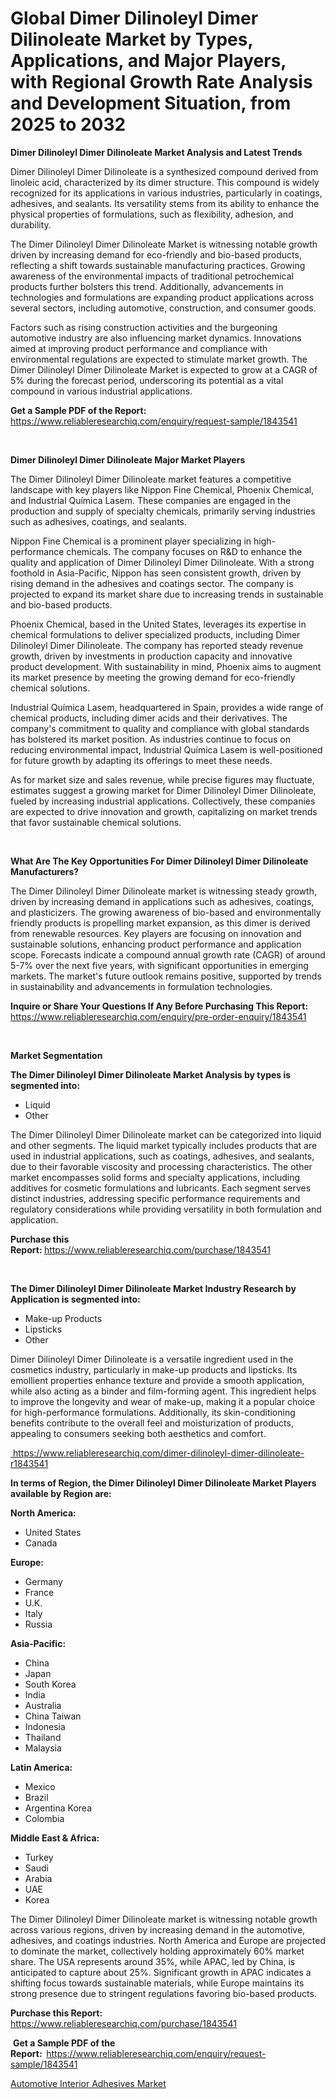 <p><h1>Global Dimer Dilinoleyl Dimer Dilinoleate Market by Types, Applications, and Major Players, with Regional Growth Rate Analysis and Development Situation, from 2025 to 2032</h1></p><p><strong>Dimer Dilinoleyl Dimer Dilinoleate Market Analysis and Latest Trends</strong></p>
<p><p>Dimer Dilinoleyl Dimer Dilinoleate is a synthesized compound derived from linoleic acid, characterized by its dimer structure. This compound is widely recognized for its applications in various industries, particularly in coatings, adhesives, and sealants. Its versatility stems from its ability to enhance the physical properties of formulations, such as flexibility, adhesion, and durability.</p><p>The Dimer Dilinoleyl Dimer Dilinoleate Market is witnessing notable growth driven by increasing demand for eco-friendly and bio-based products, reflecting a shift towards sustainable manufacturing practices. Growing awareness of the environmental impacts of traditional petrochemical products further bolsters this trend. Additionally, advancements in technologies and formulations are expanding product applications across several sectors, including automotive, construction, and consumer goods.</p><p>Factors such as rising construction activities and the burgeoning automotive industry are also influencing market dynamics. Innovations aimed at improving product performance and compliance with environmental regulations are expected to stimulate market growth. The Dimer Dilinoleyl Dimer Dilinoleate Market is expected to grow at a CAGR of 5% during the forecast period, underscoring its potential as a vital compound in various industrial applications.</p></p>
<p><strong>Get a Sample PDF of the Report:&nbsp;</strong> <a href="https://www.reliableresearchiq.com/enquiry/request-sample/1843541?utm_campaign=3308&utm_medium=2&utm_source=Github&utm_content=ia&utm_term=02042025&utm_id=dimer-dilinoleyl-dimer-dilinoleate">https://www.reliableresearchiq.com/enquiry/request-sample/1843541</a></p>
<p>&nbsp;</p>
<p><strong>Dimer Dilinoleyl Dimer Dilinoleate Major Market Players</strong></p>
<p><p>The Dimer Dilinoleyl Dimer Dilinoleate market features a competitive landscape with key players like Nippon Fine Chemical, Phoenix Chemical, and Industrial Química Lasem. These companies are engaged in the production and supply of specialty chemicals, primarily serving industries such as adhesives, coatings, and sealants.</p><p>Nippon Fine Chemical is a prominent player specializing in high-performance chemicals. The company focuses on R&D to enhance the quality and application of Dimer Dilinoleyl Dimer Dilinoleate. With a strong foothold in Asia-Pacific, Nippon has seen consistent growth, driven by rising demand in the adhesives and coatings sector. The company is projected to expand its market share due to increasing trends in sustainable and bio-based products.</p><p>Phoenix Chemical, based in the United States, leverages its expertise in chemical formulations to deliver specialized products, including Dimer Dilinoleyl Dimer Dilinoleate. The company has reported steady revenue growth, driven by investments in production capacity and innovative product development. With sustainability in mind, Phoenix aims to augment its market presence by meeting the growing demand for eco-friendly chemical solutions.</p><p>Industrial Química Lasem, headquartered in Spain, provides a wide range of chemical products, including dimer acids and their derivatives. The company's commitment to quality and compliance with global standards has bolstered its market position. As industries continue to focus on reducing environmental impact, Industrial Química Lasem is well-positioned for future growth by adapting its offerings to meet these needs.</p><p>As for market size and sales revenue, while precise figures may fluctuate, estimates suggest a growing market for Dimer Dilinoleyl Dimer Dilinoleate, fueled by increasing industrial applications. Collectively, these companies are expected to drive innovation and growth, capitalizing on market trends that favor sustainable chemical solutions.</p></p>
<p>&nbsp;</p>
<p><strong>What Are The Key Opportunities For Dimer Dilinoleyl Dimer Dilinoleate Manufacturers?</strong></p>
<p><p>The Dimer Dilinoleyl Dimer Dilinoleate market is witnessing steady growth, driven by increasing demand in applications such as adhesives, coatings, and plasticizers. The growing awareness of bio-based and environmentally friendly products is propelling market expansion, as this dimer is derived from renewable resources. Key players are focusing on innovation and sustainable solutions, enhancing product performance and application scope. Forecasts indicate a compound annual growth rate (CAGR) of around 5-7% over the next five years, with significant opportunities in emerging markets. The market's future outlook remains positive, supported by trends in sustainability and advancements in formulation technologies.</p></p>
<p><strong>Inquire or Share Your Questions If Any Before Purchasing This Report:</strong> <a href="https://www.reliableresearchiq.com/enquiry/pre-order-enquiry/1843541?utm_campaign=3308&utm_medium=2&utm_source=Github&utm_content=ia&utm_term=02042025&utm_id=dimer-dilinoleyl-dimer-dilinoleate">https://www.reliableresearchiq.com/enquiry/pre-order-enquiry/1843541</a></p>
<p>&nbsp;</p>
<p><strong>Market Segmentation</strong></p>
<p><strong>The Dimer Dilinoleyl Dimer Dilinoleate Market Analysis by types is segmented into:</strong></p>
<p><ul><li>Liquid</li><li>Other</li></ul></p>
<p><p>The Dimer Dilinoleyl Dimer Dilinoleate market can be categorized into liquid and other segments. The liquid market typically includes products that are used in industrial applications, such as coatings, adhesives, and sealants, due to their favorable viscosity and processing characteristics. The other market encompasses solid forms and specialty applications, including additives for cosmetic formulations and lubricants. Each segment serves distinct industries, addressing specific performance requirements and regulatory considerations while providing versatility in both formulation and application.</p></p>
<p><strong>Purchase this Report:&nbsp;</strong><a href="https://www.reliableresearchiq.com/purchase/1843541?utm_campaign=3308&utm_medium=2&utm_source=Github&utm_content=ia&utm_term=02042025&utm_id=dimer-dilinoleyl-dimer-dilinoleate">https://www.reliableresearchiq.com/purchase/1843541</a></p>
<p>&nbsp;</p>
<p><strong>The Dimer Dilinoleyl Dimer Dilinoleate Market Industry Research by Application is segmented into:</strong></p>
<p><ul><li>Make-up Products</li><li>Lipsticks</li><li>Other</li></ul></p>
<p><p>Dimer Dilinoleyl Dimer Dilinoleate is a versatile ingredient used in the cosmetics industry, particularly in make-up products and lipsticks. Its emollient properties enhance texture and provide a smooth application, while also acting as a binder and film-forming agent. This ingredient helps to improve the longevity and wear of make-up, making it a popular choice for high-performance formulations. Additionally, its skin-conditioning benefits contribute to the overall feel and moisturization of products, appealing to consumers seeking both aesthetics and comfort.</p></p>
<p><a href="https://www.reliableresearchiq.com/dimer-dilinoleyl-dimer-dilinoleate-r1843541?utm_campaign=3308&utm_medium=2&utm_source=Github&utm_content=ia&utm_term=02042025&utm_id=dimer-dilinoleyl-dimer-dilinoleate">&nbsp;https://www.reliableresearchiq.com/dimer-dilinoleyl-dimer-dilinoleate-r1843541</a></p>
<p><strong>In terms of Region, the Dimer Dilinoleyl Dimer Dilinoleate Market Players available by Region are:</strong></p>
<p>
    <p> <strong> North America: </strong>
        <ul>
            <li>United States</li>
            <li>Canada</li>
        </ul>
        </p> 
    <p> <strong> Europe: </strong>
        <ul>
            <li>Germany</li>
            <li>France</li>
            <li>U.K.</li>
            <li>Italy</li>
            <li>Russia</li>
        </ul>
        </p> 
    <p> <strong> Asia-Pacific: </strong>
        <ul>
            <li>China</li>
            <li>Japan</li>
            <li>South Korea</li>
            <li>India</li>
            <li>Australia</li>
            <li>China Taiwan</li>
            <li>Indonesia</li>
            <li>Thailand</li>
            <li>Malaysia</li>
        </ul>
        </p> 
    <p> <strong> Latin America: </strong>
        <ul>
            <li>Mexico</li>
            <li>Brazil</li>
            <li>Argentina Korea</li>
            <li>Colombia</li>
        </ul>
        </p> 
    <p> <strong> Middle East & Africa: </strong>
        <ul>
            <li>Turkey</li>
            <li>Saudi</li>
            <li>Arabia</li>
            <li>UAE</li>
            <li>Korea</li>
        </ul>
    </p>
    </p>
<p><p>The Dimer Dilinoleyl Dimer Dilinoleate market is witnessing notable growth across various regions, driven by increasing demand in the automotive, adhesives, and coatings industries. North America and Europe are projected to dominate the market, collectively holding approximately 60% market share. The USA represents around 35%, while APAC, led by China, is anticipated to capture about 25%. Significant growth in APAC indicates a shifting focus towards sustainable materials, while Europe maintains its strong presence due to stringent regulations favoring bio-based products.</p></p>
<p><strong>Purchase this Report: </strong><a href="https://www.reliableresearchiq.com/purchase/1843541?utm_campaign=3308&utm_medium=2&utm_source=Github&utm_content=ia&utm_term=02042025&utm_id=dimer-dilinoleyl-dimer-dilinoleate">https://www.reliableresearchiq.com/purchase/1843541</a></p>
<p>&nbsp;<strong>Get a Sample PDF of the Report:&nbsp;&nbsp;</strong><a href="https://www.reliableresearchiq.com/enquiry/request-sample/1843541?utm_campaign=3308&utm_medium=2&utm_source=Github&utm_content=ia&utm_term=02042025&utm_id=dimer-dilinoleyl-dimer-dilinoleate">https://www.reliableresearchiq.com/enquiry/request-sample/1843541</a></p>
<p><strong></strong></p>
<p><p><a href="https://github.com/nacrehuipie/Market-Research-Report-List-1/blob/main/automotive-interior-adhesives-market.md?utm_campaign=3308&utm_medium=2&utm_source=Github&utm_content=ia&utm_term=02042025&utm_id=dimer-dilinoleyl-dimer-dilinoleate">Automotive Interior Adhesives Market</a></p></p>